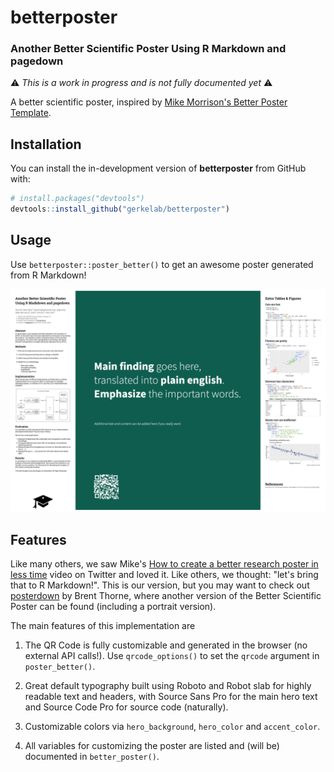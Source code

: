 # betterposter

### Another Better Scientific Poster Using R Markdown and pagedown

<!-- badges: start -->
<!-- badges: end -->

[mikemorrison-betterposter]: https://osf.io/ef53g/
[posterdown]: https://brentthorne.github.io/posterdown_html_showcase/

&#x26A0;&#xFE0F; *This is a work in progress and is not fully documented yet* &#x26A0;&#xFE0F;

A better scientific poster, inspired by [Mike Morrison's Better Poster Template][mikemorrison-betterposter].

## Installation

You can install the in-development version of **betterposter** from GitHub with:

``` r
# install.packages("devtools")
devtools::install_github("gerkelab/betterposter")
```

## Usage

Use `betterposter::poster_better()` to get an awesome poster generated from R Markdown!

![](man/figures/betterposter-example.png)

## Features

Like many others, we saw Mike's [How to create a better research poster in less time](https://youtu.be/1RwJbhkCA58) video on Twitter and loved it. Like others, we thought: "let's bring that to R Markdown!". This is our version, but you may want to check out [posterdown] by Brent Thorne, where another version of the Better Scientific Poster can be found (including a portrait version).

The main features of this implementation are

1. The QR Code is fully customizable and generated in the browser (no external API calls!).
   Use `qrcode_options()` to set the `qrcode` argument in `poster_better()`.
   
1. Great default typography built using Roboto and Robot slab for highly readable text and headers, with Source Sans Pro for the main hero text and Source Code Pro for source code (naturally).

1. Customizable colors via `hero_background`, `hero_color` and `accent_color`.

1. All variables for customizing the poster are listed and (will be) documented in `better_poster()`.
